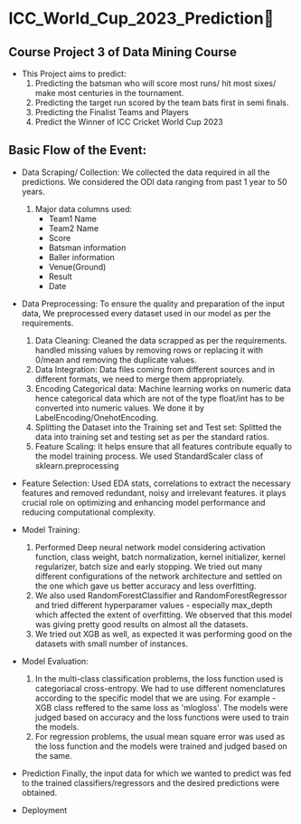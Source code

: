 # ICC_World_Cup_2023_Prediction🏏
## Course Project 3 of Data Mining Course

* This Project aims to predict:
  1. Predicting the batsman who will score most runs/ hit most sixes/ make most centuries in the tournament.
  2. Predicting the target run scored by the team bats first in semi finals.
  3. Predicting the Finalist Teams and Players
  4. Predict the Winner of ICC Cricket World Cup 2023

## Basic Flow of the Event:
* Data Scraping/ Collection: We collected the data required in all the predictions. We considered the ODI data ranging from past 1 year to 50 years.
  1. Major data columns used:
     * Team1 Name
     * Team2 Name
     * Score
     * Batsman information
     * Baller information
     * Venue(Ground)
     * Result
     * Date
    
* Data Preprocessing: To ensure the quality and preparation of the input data, We preprocessed every dataset used in our model as per the requirements.
    1. Data Cleaning: Cleaned the data scrapped as per the requirements. handled missing values by removing rows or replacing it with 0/mean and removing the duplicate values.
    2. Data Integration: Data files coming from different sources and in different formats, we need to merge them appropriately.
    3. Encoding Categorical data: Machine learning works on numeric data hence categorical data which are not of the type float/int has to be converted into numeric values. We done it by LabelEncoding/OnehotEncoding.
    4. Splitting the Dataset into the Training set and Test set: Splitted the data into training set and testing set as per the standard ratios.
    5. Feature Scaling: It helps ensure that all features contribute equally to the model training process. We used StandardScaler class of sklearn.preprocessing
   
* Feature Selection: Used EDA stats, correlations to extract the necessary features and removed redundant, noisy and irrelevant features. it plays crucial role on optimizing and enhancing model performance and reducing computational complexity.

* Model Training:
    1. Performed Deep neural network model considering activation function, class weight, batch normalization, kernel initializer, kernel regularizer, batch size and early stopping. We tried out many different configurations of the network architecture and settled on the one which gave us better accuracy and less overfitting.
    2. We also used RandomForestClassifier and RandomForestRegressor and tried different hyperparamer values - especially max_depth which affected the extent of overfitting. We observed that this model was giving pretty good results on almost all the datasets.
    3. We tried out XGB as well, as expected it was performing good on the datasets with small number of instances.
 

* Model Evaluation:
   1. In the multi-class classification problems, the loss function used is categoriacal cross-entropy. We had to use different nomenclatures according to the specific model that we are using. For example - XGB class reffered to the same loss as 'mlogloss'. The models were judged based on accuracy and the loss functions were used to train the models.
   2. For regression problems, the usual mean square error was used as the loss function and the models were trained and judged based on the same.
  
* Prediction
  Finally, the input data for which we wanted to predict was fed to the trained classifiers/regressors and the desired predictions were obtained.

* Deployment
     
  
